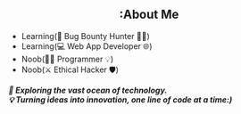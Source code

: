<!DOCTYPE html>
<html>
<body>
  <div align="center">
    <h2>:About Me</h2>
  </div>

  <ul>
    <li>Learning(🐞 Bug Bounty Hunter 🕵️‍♂️)</li>
    <li>Learning(💻 Web App Developer 🌐)</li>
    <li>Noob(👨‍💻 Programmer 💡)</li>
    <li>Noob(⚔️ Ethical Hacker 🛡️)</li>
  </ul>
  
<p><b><i>🔭 Exploring the vast ocean of technology.<br>
💡 Turning ideas into innovation, one line of code at a time:)</i></b></p>
  
</body>
</html>
